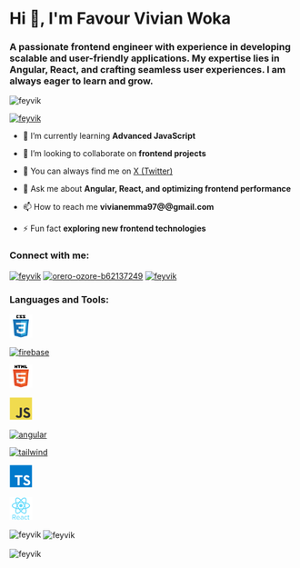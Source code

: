 <h1 align="left">Hi 👋, I'm Favour Vivian Woka</h1>
<h3 align="left">A passionate frontend engineer with experience in developing scalable and user-friendly applications. My expertise lies in Angular, React, and crafting seamless user experiences. I am always eager to learn and grow.</h3>

<p align="left"> <img src="https://komarev.com/ghpvc/?username=feyvik&amp;label=Profile%20views&amp;color=0e75b6&amp;style=flat" alt="feyvik"/> </p>

<p align="left"> <a href="https://x.com/feyvik" target="blank"><img src="https://img.shields.io/twitter/follow/feyvik?logo=twitter&amp;style=for-the-badge" alt="feyvik" /></a> </p>

- 🌱 I’m currently learning **Advanced JavaScript**

- 👯 I’m looking to collaborate on **frontend projects**

- 📝 You can always find me on [X (Twitter)](https://x.com/feyvik)

- 💬 Ask me about **Angular, React, and optimizing frontend performance**

- 📫 How to reach me **vivianemma97@@gmail.com**

- ⚡ Fun fact **exploring new frontend technologies**

<h3 align="left">Connect with me:</h3>
<p align="left">
<a href="https://x.com/feyvik" target="blank"><img align="center" src="https://raw.githubusercontent.com/rahuldkjain/github-profile-readme-generator/master/src/images/icons/Social/twitter.svg" alt="feyvik" height="30" width="40" /></a>
<a href="https://linkedin.com/in/feyvik" target="blank"><img align="center" src="https://raw.githubusercontent.com/rahuldkjain/github-profile-readme-generator/master/src/images/icons/Social/linked-in-alt.svg" alt="orero-ozore-b62137249" height="30" width="40" /></a>
<a href="https://instagram.com/fey_vik" target="blank"><img align="center" src="https://raw.githubusercontent.com/rahuldkjain/github-profile-readme-generator/master/src/images/icons/Social/instagram.svg" alt="feyvik" height="30" width="40" /></a>
</p>

<h3 align="left">Languages and Tools:</h3>
<p align="left"> 
<a href="https://www.w3schools.com/css/" target="_blank" rel="noreferrer"> <img src="https://raw.githubusercontent.com/devicons/devicon/master/icons/css3/css3-original-wordmark.svg" alt="css3" width="40" height="40"/> </a> 

<a href="https://firebase.google.com/" target="_blank" rel="noreferrer"> <img src="https://www.vectorlogo.zone/logos/firebase/firebase-icon.svg" alt="firebase" width="40" height="40"/> </a> 

<a href="https://www.w3.org/html/" target="_blank" rel="noreferrer"> <img src="https://raw.githubusercontent.com/devicons/devicon/master/icons/html5/html5-original-wordmark.svg" alt="html5" width="40" height="40"/> </a>

<a href="https://developer.mozilla.org/en-US/docs/Web/JavaScript" target="_blank" rel="noreferrer"> <img src="https://raw.githubusercontent.com/devicons/devicon/master/icons/javascript/javascript-original.svg" alt="javascript" width="40" height="40"/> </a> 

<a href="https://angular.io/" target="_blank" rel="noreferrer"> <img src="https://angular.io/assets/images/logos/angular/angular.svg" alt="angular" width="40" height="40"/> </a> 

<a href="https://tailwindcss.com/" target="_blank" rel="noreferrer"> <img src="https://www.vectorlogo.zone/logos/tailwindcss/tailwindcss-icon.svg" alt="tailwind" width="40" height="40"/> </a> 

<a href="https://www.typescriptlang.org/" target="_blank" rel="noreferrer"> <img src="https://raw.githubusercontent.com/devicons/devicon/master/icons/typescript/typescript-original.svg" alt="typescript" width="40" height="40"/> </a> 

<a href="https://reactjs.org/" target="_blank" rel="noreferrer"> <img src="https://raw.githubusercontent.com/devicons/devicon/master/icons/react/react-original-wordmark.svg" alt="react" width="40" height="40"/> </a>

</p>

<p><img align="left" src="https://github-readme-stats.vercel.app/api/top-langs?username=feyvik&show_icons=true&locale=en&layout=compact" alt="feyvik" /></p>

<p>&nbsp;<img align="center" src="https://github-readme-stats.vercel.app/api?username=feyvik&show_icons=true&locale=en" alt="feyvik" /></p>

<p><img align="center" src="https://github-readme-streak-stats.herokuapp.com/?user=feyvik&" alt="feyvik" /></p>
